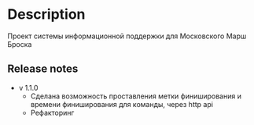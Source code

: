 # Description

Проект системы информационной поддержки для Московского Марш Броска

## Release notes

- v 1.1.0
    - Сделана возможность проставления метки финиширования и времени финиширования
    для команды, через http api
    - Рефакторинг